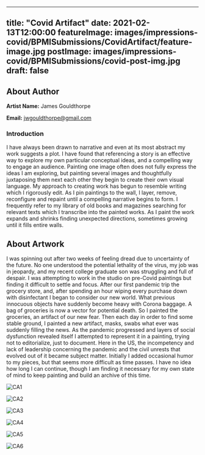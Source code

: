 
---
title: "Covid Artifact"
date: 2021-02-13T12:00:00
featureImage: images/impressions-covid/BPMISubmissions/CovidArtifact/feature-image.jpg
postImage: images/impressions-covid/BPMISubmissions/covid-post-img.jpg
draft: false
---

## About Author

**Artist Name:** James Gouldthorpe

**Email:** jwgouldthorpe@gmail.com

### Introduction
I have always been drawn to narrative and even at its most abstract my work suggests a plot. I have found that referencing a story is an effective way to explore my own particular conceptual ideas, and a compelling way to engage an audience. Painting one image often does not fully express the ideas I am exploring, but painting several images and thoughtfully juxtaposing them next each other they begin to create their own visual language. My approach to creating work has begun to resemble writing which I rigorously edit.  As I pin paintings to the wall, I layer, remove, reconfigure and repaint until a compelling narrative begins to form.  I frequently refer to my library of old books and magazines searching for relevant texts which I transcribe into the painted works.  As I paint the work expands and shrinks finding unexpected directions, sometimes growing until it fills entire walls. 



## About Artwork
I was spinning out after two weeks of feeling dread due to uncertainty of the future. No one understood the potential lethality of the virus, my job was in jeopardy, and my recent college graduate son was struggling and full of despair. I was attempting to work in the studio on pre-Covid paintings but finding it difficult to settle and focus. After our first pandemic trip the grocery store, and, after spending an hour wiping every purchase down with disinfectant I began to consider our new world.  What previous innocuous objects have suddenly become heavy with Corona baggage. A bag of groceries is now a vector for potential death.  So I painted the groceries, an artifact of our new fear.  Then each day in order to find some stable ground, I painted a new artifact, masks, swabs what ever was suddenly filling the news.  As the pandemic progressed and layers of social dysfunction revealed itself I attempted to represent it in a painting, trying not to editorialize, just to document.  Here in the US, the incompetency and lack of leadership concerning the pandemic and the civil unrests that evolved out of it became subject matter. Initially I added occasional humor to my pieces, but that seems more difficult as time passes.  I have no idea how long I can continue, though I am finding it necessary for my own state of mind to keep painting and build an archive of this time.

![CA1](../../images/impressions-covid/BPMISubmissions/CovidArtifact/CA1.jpg)

![CA2](../../images/impressions-covid/BPMISubmissions/CovidArtifact/CA2.jpg)

![CA3](../../images/impressions-covid/BPMISubmissions/CovidArtifact/CA3.jpg)

![CA4](../../images/impressions-covid/BPMISubmissions/CovidArtifact/CA4.jpg)

![CA5](../../images/impressions-covid/BPMISubmissions/CovidArtifact/CA5.jpg)

![CA6](../../images/impressions-covid/BPMISubmissions/CovidArtifact/CA6.jpg)
